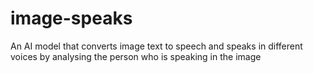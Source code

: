# image-speaks
An AI model that converts image text to speech and speaks in different voices by analysing the person who is speaking in the image
